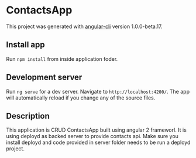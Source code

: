 # ContactsApp

This project was generated with [angular-cli](https://github.com/angular/angular-cli) version 1.0.0-beta.17.

## Install app
Run `npm install` from inside application foder.

## Development server
Run `ng serve` for a dev server. Navigate to `http://localhost:4200/`. The app will automatically reload if you change any of the source files.

## Description
This application is CRUD ContactsApp built using angular 2 frameworl. It is using deployd as backed server to provide contacts api. Make sure you install deployd and code provided in server
folder needs to be run a deployd project.